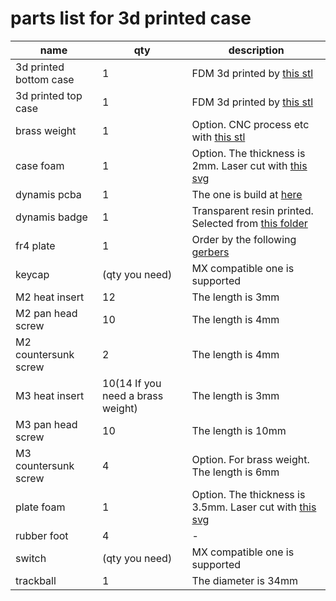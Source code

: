 # parts list for 3d printed case
|name|qty|description|
|---|---|---|
|3d printed bottom case|1|FDM 3d printed by [this stl](https://github.com/bbrfkr/dynamis-keyboard/blob/main/case/3dp/top-mount-case-bottom_case.stl)|
|3d printed top case|1|FDM 3d printed by [this stl](https://github.com/bbrfkr/dynamis-keyboard/blob/main/case/3dp/top-mount-case-top_case.stl)|
|brass weight|1|Option. CNC process etc with [this stl](https://github.com/bbrfkr/dynamis-keyboard/blob/main/case/3dp/top-mount-case-weight.stl)|
|case foam|1|Option. The thickness is 2mm. Laser cut with [this svg](https://github.com/bbrfkr/dynamis-keyboard/blob/main/case/3dp/case-foam.svg)|
|dynamis pcba|1|The one is build at [here](https://github.com/bbrfkr/dynamis-keyboard/blob/main/BUILD.md)|
|dynamis badge|1|Transparent resin printed. Selected from [this folder](https://github.com/bbrfkr/dynamis-keyboard/tree/main/case/3dp/badge)|
|fr4 plate|1|Order by the following [gerbers](https://github.com/bbrfkr/dynamis-keyboard/tree/main/plate/gerbers)|
|keycap|(qty you need)|MX compatible one is supported|
|M2 heat insert|12|The length is 3mm|
|M2 pan head screw|10|The length is 4mm|
|M2 countersunk screw|2|The length is 4mm|
|M3 heat insert|10(14 If you need a brass weight)|The length is 3mm|
|M3 pan head screw|10|The length is 10mm|
|M3 countersunk screw|4|Option. For brass weight. The length is 6mm|
|plate foam|1|Option. The thickness is 3.5mm. Laser cut with [this svg](https://github.com/bbrfkr/dynamis-keyboard/blob/main/case/3dp/plate-foam.svg)|
|rubber foot|4|-|
|switch|(qty you need)|MX compatible one is supported|
|trackball|1|The diameter is 34mm|
